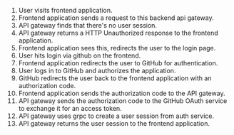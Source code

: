 1. User visits frontend application.
2. Frontend application sends a request to this 
backend api gateway.
3. API gateway finds that there's no user session.
4. API gateway returns a HTTP Unauthorized response to the frontend application.
5. Frontend application sees this, redirects the user to the login page.
6. User hits login via github on the frontend.
7. Frontend application redirects the user to GitHub for authentication.
8. User logs in to GitHub and authorizes the application.
9. GitHub redirects the user back to the frontend application with an authorization code.
10. Frontend application sends the authorization code to the API gateway.
11. API gateway sends the authorization code to the GitHub OAuth service to exchange it for an access token.
12. API gateway uses grpc to create a user session from auth service.
13. API gateway returns the user session to the frontend application.

